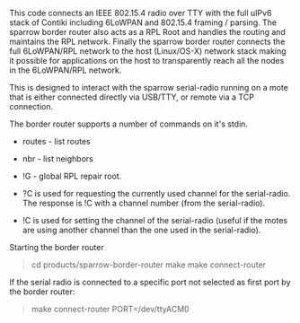 This code connects an IEEE 802.15.4 radio over TTY with the full uIPv6
stack of Contiki including 6LoWPAN and 802.15.4 framing / parsing. The
sparrow border router also acts as a RPL Root and handles the routing
and maintains the RPL network. Finally the sparrow border router
connects the full 6LoWPAN/RPL network to the host (Linux/OS-X) network
stack making it possible for applications on the host to transparently
reach all the nodes in the 6LoWPAN/RPL network.

This is designed to interact with the sparrow serial-radio running on
a mote that is either connected directly via USB/TTY, or remote via a
TCP connection.

The border router supports a number of commands on it's stdin.

* routes - list routes
* nbr    - list neighbors
* !G     - global RPL repair root.

* ?C is used for requesting the currently used channel for the serial-radio. The response is !C with a channel number (from the serial-radio).

* !C is used for setting the channel of the serial-radio (useful if the motes are using another channel than the one used in the serial-radio).

Starting the border router

  > cd products/sparrow-border-router
  > make
  > make connect-router

If the serial radio is connected to a specific port not selected as
first port by the border router:

  > make connect-router PORT=/dev/ttyACM0
